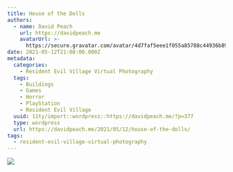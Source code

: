 ```yaml
---
title: House of the Dolls
authors:
  - name: David Peach
    url: https://davidpeach.me
    avatarUrl: >-
      https://secure.gravatar.com/avatar/4d7faf5eee1f055a85788c44936b8995eaab6dfb004e7854ec747ccb272e91ee?s=96&d=mm&r=g
date: 2021-05-12T21:08:00.000Z
metadata:
  categories:
    - Resident Evil Village Virtual Photography
  tags:
    - Buildings
    - Games
    - Horror
    - PlayStation
    - Resident Evil Village
  uuid: 11ty/import::wordpress::https://davidpeach.me/?p=377
  type: wordpress
  url: https://davidpeach.me/2021/05/12/house-of-the-dolls/
tags:
  - resident-evil-village-virtual-photography
---
```

[![](/assets/House-of-the-Dolls-2048x928-q0eFsGeEC40n.jpg)](/assets/House-of-the-Dolls-2048x928-q0eFsGeEC40n.jpg)